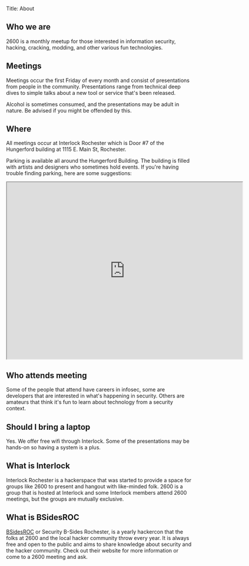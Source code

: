Title: About

## Who we are

2600 is a monthly meetup for those interested in information security, hacking, cracking, modding, and other various fun technologies. 

## Meetings

Meetings occur the first Friday of every month and consist of presentations from people in the community. Presentations range from technical deep dives to simple talks about a new tool or service that's been released. 

Alcohol is sometimes 
consumed, and the presentations may be adult in nature. Be advised if you might be offended by this.

## Where

All meetings occur at Interlock Rochester which is Door #7 of the Hungerford building at 1115 E. Main St, Rochester. 

Parking is available all around the Hungerford Building. The building is filled with artists and designers who sometimes hold events. If you're having trouble finding parking, here are some suggestions:

<iframe src="https://mapsengine.google.com/map/embed?mid=zhjFGCExlwE0.kAJBkK99q9Xk" width="640" height="480"></iframe>

## Who attends meeting

Some of the people that attend have careers in infosec, some are developers that are interested in what's happening in security. Others are amateurs that think it's fun to learn about technology from a security context. 

## Should I bring a laptop

Yes. We offer free wifi through Interlock. Some of the presentations may be hands-on so having a system is a plus.  

## What is Interlock

Interlock Rochester is a hackerspace that was started to provide a space for groups like 2600 to present and hangout with like-minded folk. 2600 is a group that is hosted at Interlock and some Interlock members attend 2600 meetings, but the groups are mutually exclusive. 

## What is BSidesROC

[BSidesROC](http://www.bsidesroc.com) or Security B-Sides Rochester, is a yearly hackercon that the folks at 2600 and the local hacker community throw every year. It is always free and open to the public and aims to share knowledge about security and the hacker community. Check out their website for more information or come to a 2600 meeting and ask. 

